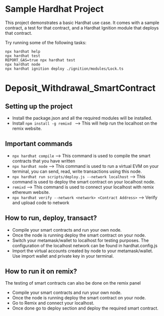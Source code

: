 # Sample Hardhat Project

This project demonstrates a basic Hardhat use case. It comes with a sample contract, a test for that contract, and a Hardhat Ignition module that deploys that contract.

Try running some of the following tasks:

```shell
npx hardhat help
npx hardhat test
REPORT_GAS=true npx hardhat test
npx hardhat node
npx hardhat ignition deploy ./ignition/modules/Lock.ts
```

# Deposit_Withdrawal_SmartContract


## Setting up the project
  - Install the package.json and all the required modules will be installed.
  - Install `npm install -g remixd ` --> This will help run the localhost on the remix website.

## Important commands
  - `npx hardhat compile`    --> This command is used to compile the smart contracts that you have written
  - `npx hardhat node`       --> This command is used to run a virtual EVM on your terminal, you can send, read, write transactions using this node.
  - `npx hardhat run scripts/deploy.js --network localhost` --> This command is used to deploy the smart contract on your localhost node.
  - `remixd`                 --> This command is used to connect your localhost with remix ethereum website.
  - `npx hardhat verify --network <network> <Contract Address>` --> Verify and upload code to network

## How to run, deploy, transact?
  - Compile your smart contracts and run your own node.
  - Once the node is running deploy the smart contract on your node.
  - Switch your metamask/wallet to localhost for testing purposes. The configuration of the localhost network can be found in hardhat.config.js
  - Import the virtual accounts created by node to your metamask/wallet. Use import wallet and private key in your terminal.

## How to run it on remix?
The testing of smart contracts can also be done on the remix panel

  - Compile your smart contracts and run your own node.
  - Once the node is running deploy the smart contract on your node.
  - Go to Remix and connect your localhost.
  - Once done go to deploy section and deploy the required smart contract.
